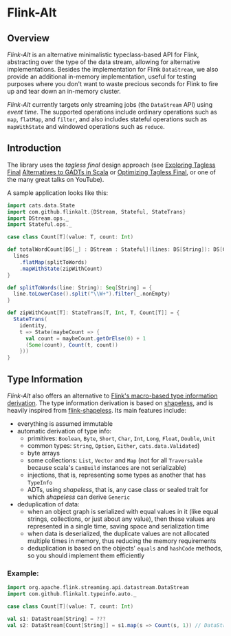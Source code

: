 
# Flink-Alt

## Overview

*Flink-Alt* is an alternative minimalistic typeclass-based API for Flink, abstracting over the type of the data stream, allowing for alternative implementations. Besides the implementation for Flink `DataStream`, we also provide an additional in-memory implementation, useful for testing purposes where you don't want to waste precious seconds for Flink to fire up and tear down an in-memory cluster.

*Flink-Alt* currently targets only streaming jobs (the `DataStream` API) using *event time*. The supported operations include ordinary operations such as `map`, `flatMap`, and `filter`, and also includes stateful operations such as `mapWithState` and windowed operations such as `reduce`.

## Introduction

The library uses the *tagless final* design approach (see [Exploring Tagless Final](https://blog.scalac.io/exploring-tagless-final.html) [Alternatives to GADTs in Scala](https://pchiusano.github.io/2014-05-20/scala-gadts.html) or [Optimizing Tagless Final](https://typelevel.org/blog/2017/12/27/optimizing-final-tagless.html), or one of the many great talks on YouTube).

A sample application looks like this:
```scala
import cats.data.State
import com.github.flinkalt.{DStream, Stateful, StateTrans}
import DStream.ops._
import Stateful.ops._

case class Count[T](value: T, count: Int)

def totalWordCount[DS[_] : DStream : Stateful](lines: DS[String]): DS[Count[String]] = {
  lines
    .flatMap(splitToWords)
    .mapWithState(zipWithCount)
}

def splitToWords(line: String): Seq[String] = {
  line.toLowerCase().split("\\W+").filter(_.nonEmpty)
}

def zipWithCount[T]: StateTrans[T, Int, T, Count[T]] = {
  StateTrans(
    identity,
    t => State(maybeCount => {
      val count = maybeCount.getOrElse(0) + 1
      (Some(count), Count(t, count))
    }))
}
```
 
## Type Information

*Flink-Alt* also offers an alternative to [Flink's macro-based type information derivation](https://ci.apache.org/projects/flink/flink-docs-release-1.5/dev/types_serialization.html#type-information-in-the-scala-api). The type information derivation is based on [shapeless](https://github.com/milessabin/shapeless), and is heavily inspired from [flink-shapeless](https://github.com/joroKr21/flink-shapeless). Its main features include:
 - everything is assumed immutable
 - automatic derivation of type info:
    - primitives: `Boolean`, `Byte`, `Short`, `Char`, `Int`, `Long`, `Float`, `Double`, `Unit` 
    - common types: `String`, `Option`, `Either`, `cats.data.Validated`)
    - byte arrays
    - some collections: `List`, `Vector` and `Map` (not for all `Traversable` because scala's `CanBuild` instances are not serializable)
    - injections, that is, representing some types as another that has `TypeInfo`
    - ADTs, using *shapeless*, that is, any case class or sealed trait for which *shapeless* can derive `Generic`  
 - deduplication of data:
    - when an object graph is serialized with equal values in it (like equal strings, collections, or just about any value), then these values are represented in a single time, saving space and serialization time   
    - when data is deserialized, the duplicate values are not allocated multiple times in memory, thus reducing the memory requirements
    - deduplication is based on the objects' `equals` and `hashCode` methods, so you should implement them efficiently       
 

### Example:

```scala
import org.apache.flink.streaming.api.datastream.DataStream
import com.github.flinkalt.typeinfo.auto._

case class Count[T](value: T, count: Int)

val s1: DataStream[String] = ???
val s2: DataStream[Count[String]] = s1.map(s => Count(s, 1)) // DataStream.map required an implicit TypeInformation for the output, Count[String] in this case

```

